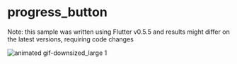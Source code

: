 # progress_button

Note: this sample was written using Flutter v0.5.5 and results might differ on the latest versions, requiring code changes

![animated gif-downsized_large 1](https://user-images.githubusercontent.com/13784275/39967014-65a07fea-56bd-11e8-849b-974529fb4e7b.gif)
